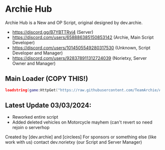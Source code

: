 # Archie Hub

Archie Hub is a New and OP Script, original designed by dev.archie.

- https://discord.gg/B7YBTTRvj4 (Server)
- https://discord.com/users/658886385150853142 (Archie, Main Script Developer)
- https://discord.com/users/1014505549280317530 (Unknown, Script Developer and Manager)
- https://discord.com/users/928378911312724039 (Norietxy, Server Owner and Manager)

## Main Loader (COPY THIS!)
```lua
loadstring(game:HttpGet("https://raw.githubusercontent.com/TeamArchie/ArchieHub/main/ArchieLoader/ArchieMain"))()
```

## Latest Update 03/03/2024:
- Reworked entire script
- Added deleted vehicles on Motorcycle mayhem (can't revert so need rejoin o serverhop

Created by [dev.archie] and [circlees]
For sponsors or something else (like work with us) contact dev.norietxy (our Script and Server Manager)

